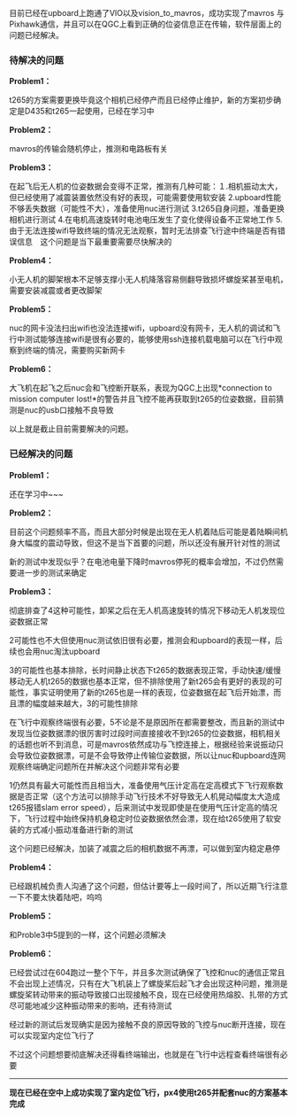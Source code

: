 目前已经在upboard上跑通了VIO以及vision_to_mavros，成功实现了mavros 与Pixhawk通信，并且可以在QGC上看到正确的位姿信息正在传输，软件层面上的问题已经解决。

### **待解决的问题**

**Problem1：**

t265的方案需要更换毕竟这个相机已经停产而且已经停止维护，新的方案初步确定是D435和t265一起使用，已经在学习中

**Problem2：**

mavros的传输会随机停止，推测和电路板有关

**Problem3：**

在起飞后无人机的位姿数据会变得不正常，推测有几种可能：１.相机振动太大，但已经使用了减震装置依然没有好的表现，可能需要使用软安装 2.upboard性能不够丢失数据（可能性不大），准备使用nuc进行测试 3.t265自身问题，准备更换相机进行测试 4.在电机高速旋转时电池电压发生了变化使得设备不正常地工作 5.由于无法连接wifi导致终端的情况无法观察，暂时无法排查飞行途中终端是否有错误信息　这个问题是当下最重要需要尽快解决的

**Problem4：**

小无人机的脚架根本不足够支撑小无人机降落容易侧翻导致损坏螺旋桨甚至电机，需要安装减震或者更改脚架

**Problem5：**

nuc的网卡没法扫出wifi也没法连接wifi，upboard没有网卡，无人机的调试和飞行中测试能够连接wifi是很有必要的，能够使用ssh连接机载电脑可以在飞行中观察到终端的情况，需要购买新网卡

**Problem6：**

大飞机在起飞之后nuc会和飞控断开联系，表现为QGC上出现*connection to mission computer lost!*的警告并且飞控不能再获取到t265的位姿数据，目前猜测是nuc的usb口接触不良导致

以上就是截止目前需要解决的问题。

### 已经解决的问题

**Problem1：**

还在学习中~~~

**Problem2：**

目前这个问题频率不高，而且大部分时候是出现在无人机着陆后可能是着陆瞬间机身大幅度的震动导致，但这不是当下首要的问题，所以还没有展开针对性的测试

新的测试中发现似乎？在电池电量下降时mavros停死的概率会增加，不过仍然需要进一步的测试来确定

**Problem3：**

彻底排查了4这种可能性，卸桨之后在无人机高速旋转的情况下移动无人机发现位姿数据正常

2可能性也不大但使用nuc测试依旧很有必要，推测会和upboard的表现一样，后续也会用nuc淘汰upboard

3的可能性也基本排除，长时间静止状态下t265的数据表现正常，手动快速/缓慢移动无人机t265的数据也基本正常，但不排除使用了新t265会有更好的表现的可能性，事实证明使用了新的t265也是一样的表现，位姿数据在起飞后开始漂，而且漂的幅度越来越大，3的可能性排除

在飞行中观察终端很有必要，5不论是不是原因所在都需要整改，而且新的测试中发现当位姿数据漂的很厉害时过段时间直接接收不到t265的位姿数据，相机相关的话题也听不到消息，可是mavros依然成功与飞控连接上，根据经验来说振动只会导致位姿数据漂，可是不会导致停止传输位姿数据，所以让nuc和upboard连网观察终端确定问题所在并解决这个问题非常有必要

1仍然具有最大可能性而且相当大，准备使用气压计定高在定高模式下飞行观察数据是否正常（这个方法可以排除手动飞行技术不好导致无人机晃动幅度太大造成t265报错slam error speed），后来测试中发现即使是在使用气压计定高的情况下，飞行过程中始终保持机身稳定时位姿数据依然会漂，现在给t265使用了软安装的方式减小振动准备进行新的测试

这个问题已经解决，加装了减震之后的相机数据不再漂，可以做到室内稳定悬停

**Problem4：**

已经跟机械负责人沟通了这个问题，但估计要等上一段时间了，所以近期飞行注意一下不要太快着陆吧，呜呜

**Problem5：**

和Proble3中5提到的一样，这个问题必须解决

**Problem6：**

已经尝试过在604跑过一整个下午，并且多次测试确保了飞控和nuc的通信正常且不会出现上述情况，只有在大飞机装上了螺旋桨后起飞才会出现这种问题，推测是螺旋桨转动带来的振动导致接口出现接触不良，现在已经使用热熔胶、扎带的方式尽可能地减少这种振动带来的影响，还有待测试

经过新的测试后发现确实是因为接触不良的原因导致的飞控与nuc断开连接，现在可以实现室内定位飞行了

不过这个问题想要彻底解决还得看终端输出，也就是在飞行中远程查看终端很有必要

---

**现在已经在空中上成功实现了室内定位飞行，px4使用t265并配套nuc的方案基本完成**

